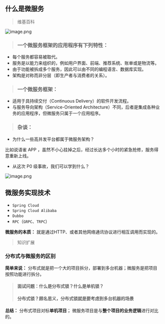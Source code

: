 ## 什么是微服务

> 维基百科

![image.png](https://cs-wlei224.obs.cn-south-1.myhuaweicloud.com/blog-imgs/202401011735991.png)

> ### 一个微服务框架的应用程序有下列特性：

- 每个服务都容易被取代。
- 服务是以能力来组织的，例如用户界面、前端、推荐系统、账单或是物流等。
- 由于功能被拆成多个服务，因此可以由不同的编程语言、数据库实现。
- 架构是对称而非分层（即生产者与消费者的关系）。

> ### 一个微服务框架：

- 适用于具持续交付（Continuous Delivery）的软件开发流程。
- 与服务导向架构（Service-Oriented Architecture）不同，后者是集成各种业务的应用程序，但微服务只属于一个应用程序。

> ### 杂谈：

- 为什么一些高并发平台都属于微服务架构？

比如说语雀 APP ，虽然不小心挂掉之后，经过长达多个小时的紧急抢修，服务得意重新上线。

- 从这次 P0 级事故，我们可以学到什么？

![image.png](https://cs-wlei224.obs.cn-south-1.myhuaweicloud.com/blog-imgs/202401011736181.png)

## 微服务实现技术

- `Spring Cloud`
- `Spring Cloud Alibaba`
- `Dubbo`
- `RPC`（`GRPC`、`TRPC`）

**微服务的本质：**
就是通过HTTP、或者其他网络通讯协议进行相互调用而实现的。

> 知识扩展

### 分布式与微服务的区别

**简单来说：**
分布式就是把一个大的项目拆分，部署到多台机器；微服务是把项目按照功能进行拆分。

> #### 面试问题：什么是分布式锁？什么是单机锁？
>
> #### 分布式锁？顾名思义，分布式锁就是要考虑到多台机器的场景

**总结：**
分布式项目对标**单机项目**；
微服务项目是与**整个项目的业务逻辑**进行对比的。


